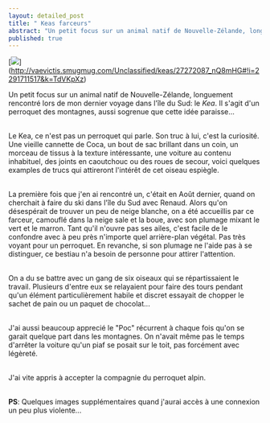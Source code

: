 ```yaml
---
layout: detailed_post
title: " Keas farceurs"
abstract: "Un petit focus sur un animal natif de Nouvelle-Zélande, longuement rencontré lors de mon dernier voyage dans l'île du Sud: le Kea. Il s'agit d'un perroquet des montagnes, aussi sogrenu que cela paraisse..."
published: true
---
```


[<img src="http://vaevictis.smugmug.com/Unclassified/keas/i-TdVKpXz/0/S/YOM_8526-S.jpg">] (http://vaevictis.smugmug.com/Unclassified/keas/27272087_nQ8mHG#!i=2291711517&k=TdVKpXz)

Un petit focus sur un animal natif de Nouvelle-Zélande, longuement rencontré lors de mon dernier voyage dans l'île du Sud: le _Kea_. Il s'agit d'un perroquet des montagnes, aussi sogrenue que cette idée paraisse...
<br />
<br />

Le Kea, ce n'est pas un perroquet qui parle. Son truc à lui, c'est la curiosité. Une vieille cannette de Coca, un bout de sac brillant dans un coin, un morceau de tissus à la texture intéressante, une voiture au contenu inhabituel, des joints en caoutchouc ou des roues de secour, voici quelques examples de trucs qui attireront l'intérêt de cet oiseau espiègle.
<br />
<br />

La première fois que j'en ai rencontré un, c'était en Août dernier, quand on cherchait à faire du ski dans l'île du Sud avec Renaud. Alors qu'on désespérait de trouver un peu de neige blanche, on a été accueillis par ce farceur, camouflé dans la neige sale et la boue, avec son plumage mixant le vert et le marron. Tant qu'il n'ouvre pas ses ailes, c'est facile de le confondre avec à peu près n'importe quel arrière-plan végétal. Pas très voyant pour un perroquet. En revanche, si son plumage ne l'aide pas à se distinguer, ce bestiau n'a besoin de personne pour attirer l'attention.
<br />
<br />

On a du se battre avec un gang de six oiseaux qui se répartissaient le travail. Plusieurs d'entre eux se relayaient pour faire des tours pendant qu'un élément particulièrement habile et discret essayait de chopper le sachet de pain ou un paquet de chocolat...
<br />
<br />

J'ai aussi beaucoup apprecié le "Poc" récurrent à chaque fois qu'on se garait quelque part dans les montagnes. On n'avait même pas le temps d'arrêter la voiture qu'un piaf se posait sur le toit, pas forcément avec légèreté.
<br />
<br />

J'ai vite appris à accepter la compagnie du perroquet alpin.
<br />
<br />

__PS__: Quelques images supplémentaires quand j'aurai accès à une connexion un peu plus violente...